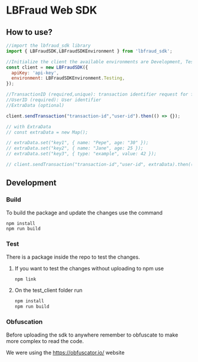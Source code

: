 # LBFraud Web SDK

## How to use?

```js
//import the lbfraud_sdk library 
import { LBFraudSDK,LBFraudSDKEnvironment } from 'lbfraud_sdk';

//Initialize the client the available environments are Development, Testing and Production(default) 
const client = new LBFraudSDK({
  apiKey: 'api-key',
  environment: LBFraudSDKEnvironment.Testing,
});

//TransactionID (required,unique): transaction identifier request for fraud results
//UserID (required): User identifier
//ExtraData (optional)

client.sendTransaction("transaction-id","user-id").then(() => {});

// with ExtraData
// const extraData = new Map();

// extraData.set("key1", { name: "Pepe", age: "30" });
// extraData.set("key2", { name: "Jane", age: 25 });
// extraData.set("key3", { type: "example", value: 42 });

// client.sendTransaction("transaction-id","user-id", extraData).then(() => {});
```

## Development

### Build

To build the package and update the changes use the command

```bash
npm install
npm run build
```

### Test

There is a package inside the repo to test the changes.

1. If you want to test the changes without uploading to npm use

    ```bash
    npm link
    ```

2. On the test_client folder run

    ```bash
    npm install
    npm run build
    ```

### Obfuscation

Before uploading the sdk to anywhere remember to obfuscate to make more complex to read the code.

We were using the https://obfuscator.io/ website
